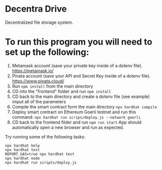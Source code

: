 # Decentra Drive

Decentralized file storage system.

###

# To run this program you will need to set up the following:
1. Metamask account (save your private key inside of a dotenv file). https://metamask.io/
2. Pinata account (save your API and Secret Key inside of a dotenv file). https://www.pinata.cloud/
3. Run `npm install` from the main directory
4. CD into the "frontend" folder and run `npm install`
5. CD back to the main directory and create a dotenv file (see example) imput all of the parameters
6. Compile the smart contract form the main directory `npx hardhat compile`
7. Deploy smart contract on Ethereum Goerli testnet and run this command: `npx hardhat run scrips/deploy.js --network goerli`
8. CD back to the frontend filder and run `npm run start` App should automatically open a new browser and run as expected.

Try running some of the following tasks:

```shell
npx hardhat help
npx hardhat test
REPORT_GAS=true npx hardhat test
npx hardhat node
npx hardhat run scripts/deploy.js
```
